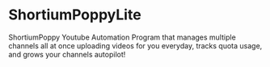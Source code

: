 # ShortiumPoppyLite
ShortiumPoppy Youtube Automation Program that manages multiple channels all at once uploading videos for you everyday, tracks quota usage, and grows your channels autopilot!
